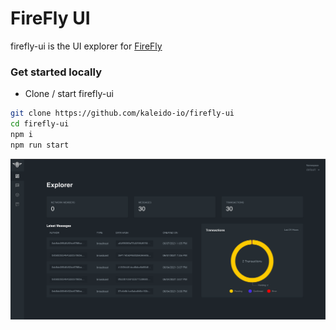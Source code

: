 # FireFly UI

firefly-ui is the UI explorer for [FireFly](https://github.com/hyperledger/firefly)

### Get started locally

- Clone / start firefly-ui

```bash
git clone https://github.com/kaleido-io/firefly-ui
cd firefly-ui
npm i
npm run start
```

![FireFly Explorer Dashboard](./docs/ff-dashboard.png)
